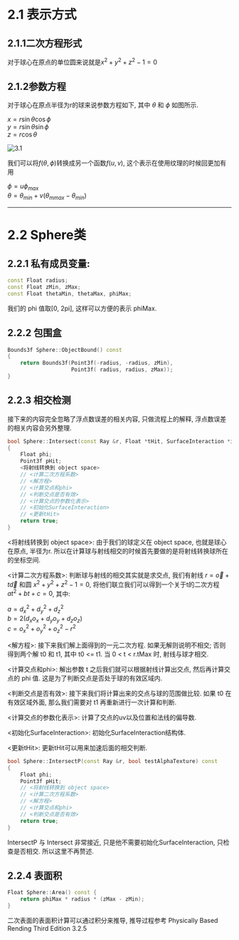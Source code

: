 # 2.1 表示方式
## 2.1.1二次方程形式
对于球心在原点的单位圆来说就是$x^2+y^2+z^2-1=0$

## 2.1.2参数方程
对于球心在原点半径为r的球来说参数方程如下, 其中 $\theta$ 和 $\phi$ 如图所示.

$x = r\sin\theta\cos\phi$ \
$y = r\sin\theta\sin\phi$ \
$z = r\cos\theta$

![3.1](\figures/3.1.png)

我们可以将$f(\theta, \phi)$转换成另一个函数$f(u, v)$, 这个表示在使用纹理的时候回更加有用

$\phi = u\phi_{max}$ \
$\theta = \theta_{min} + v(\theta_{mmax} - \theta_{min})$

---


# 2.2 Sphere类
## 2.2.1 私有成员变量:
```C++
const Float radius;
const Float zMin, zMax;
const Float thetaMin, thetaMax, phiMax;
```
我们的 phi 值取[0, 2pi], 这样可以方便的表示 phiMax.

## 2.2.2 包围盒
```C++
Bounds3f Sphere::ObjectBound() const
{
    return Bounds3f(Point3f(-radius, -radius, zMin),
                    Point3f( radius, radius, zMax));
}
```

## 2.2.3 相交检测
接下来的内容完全忽略了浮点数误差的相关内容, 只做流程上的解释, 浮点数误差的相关内容会另外整理.
```C++
bool Sphere::Intersect(const Ray &r, Float *tHit, SurfaceInteraction *isect, bool testAlphaTexture) const
{
    Float phi;
    Point3f pHit;
    <将射线转换到 object space>
    // <计算二次方程系数>
    // <解方程>
    // <计算交点和phi>
    // <判断交点是否有效>
    // <计算交点的参数化表示>
    // <初始化SurfaceInteraction>
    // <更新tHit>
    return true;
}
```
<将射线转换到 object space>: 由于我们的球定义在 object space, 也就是球心在原点, 半径为r. 所以在计算球与射线相交的时候首先要做的是将射线转换球所在的坐标空间.

<计算二次方程系数>: 判断球与射线的相交其实就是求交点, 我们有射线 $r = \vec{o} + t\vec{d}$ 和圆 $x^2+y^2+z^2-1=0$, 将他们联立我们可以得到一个关于t的二次方程 $at^2+bt+c=0$, 其中:

$a=d_x^2+d_y^2+d_z^2$ \
$b=2(d_xo_x+d_yo_y+d_zo_z)$ \
$c=o_x^2+o_y^2+o_z^2-r^2$


<解方程>: 接下来我们解上面得到的一元二次方程. 如果无解则说明不相交; 否则得到两个解 t0 和 t1, 其中 t0 <= t1. 当 0 < t < r.tMax 时, 射线与球才相交.

<计算交点和phi>: 解出参数 t 之后我们就可以根据射线计算出交点, 然后再计算交点的 phi 值. 这是为了判断交点是否处于球的有效区域内.

<判断交点是否有效>: 接下来我们将计算出来的交点与球的范围做比较. 如果 t0 在有效区域外面, 那么我们需要对 t1 再重新进行一次计算和判断.

<计算交点的参数化表示>: 计算了交点的uv以及位置和法线的偏导数.

<初始化SurfaceInteraction>: 初始化SurfaceInteraction结构体.

<更新tHit>: 更新tHit可以用来加速后面的相交判断.

```C++
bool Sphere::IntersectP(const Ray &r, bool testAlphaTexture) const
{
    Float phi;
    Point3f pHit;
    // <将射线转换到 object space>
    // <计算二次方程系数>
    // <解方程>
    // <计算交点和phi>
    // <判断交点是否有效>
    return true;
}
```

IntersectP 与 Intersect 非常接近, 只是他不需要初始化SurfaceInteraction, 只检查是否相交. 所以这里不再赘述.

## 2.2.4 表面积
```C++
Float Sphere::Area() const {
    return phiMax * radius * (zMax - zMin);
}
```
二次表面的表面积计算可以通过积分来推导, 推导过程参考 Physically Based Rending Third Edition 3.2.5